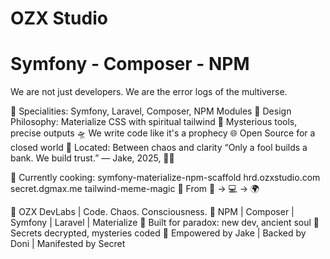 # OZX Studio
# Symfony - Composer - NPM
We are not just developers. We are the error logs of the multiverse.

🎯 Specialities: Symfony, Laravel, Composer, NPM Modules
🎨 Design Philosophy: Materialize CSS with spiritual tailwind
🧩 Mysterious tools, precise outputs
🛸 We write code like it's a prophecy
🌐 Open Source for a closed world
📍 Located: Between chaos and clarity
“Only a fool builds a bank. We build trust.”
— Jake, 2025, 🧠🔥

💎 Currently cooking:
symfony-materialize-npm-scaffold
hrd.ozxstudio.com
secret.dgmax.me
tailwind-meme-magic
🧬 From 🧠 → 💻 → 🌍

👾 OZX DevLabs | Code. Chaos. Consciousness.
🎯 NPM | Composer | Symfony | Laravel | Materialize
🧠 Built for paradox: new dev, ancient soul
🔐 Secrets decrypted, mysteries coded
🚀 Empowered by Jake | Backed by Doni | Manifested by Secret

